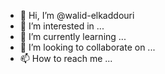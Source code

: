 - 👋 Hi, I’m @walid-elkaddouri
- 👀 I’m interested in ...
- 🌱 I’m currently learning ...
- 💞️ I’m looking to collaborate on ...
- 📫 How to reach me ...

<!---
walid-elkaddouri/walid-elkaddouri is a ✨ special ✨ repository because its `README.md` (this file) appears on your GitHub profile.
You can click the Preview link to take a look at your changes.
--->
